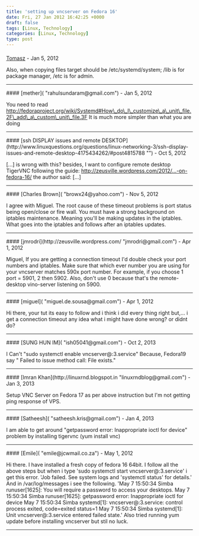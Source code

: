 ```yaml
---
title: 'setting up vncserver on Fedora 16'
date: Fri, 27 Jan 2012 16:42:25 +0000
draft: false
tags: [Linux, Technology]
categories: [Linux, Technology]
type: post
---
```



#### 
[Tomasz](http://zdzichu.soup.io "tomek@pipebreaker.pl") - <time datetime="2012-01-27 17:50:35">Jan 5, 2012</time>

Also, when copying files target should be /etc/systemd/system; /lib is for package manager, /etc is for admin.
<hr />
#### 
[mether]( "rahulsundaram@gmail.com") - <time datetime="2012-01-27 15:24:45">Jan 5, 2012</time>

You need to read http://fedoraproject.org/wiki/Systemd#How\_do\_I\_customize\_a\_unit\_file.2F\_add\_a\_custom\_unit\_file.3F It is much more simpler than what you are doing
<hr />
#### 
[ssh DISPLAY issues and remote DESKTOP](http://www.linuxquestions.org/questions/linux-networking-3/ssh-display-issues-and-remote-desktop-4175434262/#post4815788 "") - <time datetime="2012-10-26 17:39:46">Oct 5, 2012</time>

\[...\] is wrong with this? besides, I want to configure remote desktop TigerVNC following the guide: http://zeusville.wordpress.com/2012/...-on-fedora-16/ the author said: \[...\]
<hr />
#### 
[Charles Brown]( "browx24@yahoo.com") - <time datetime="2012-11-02 08:57:54">Nov 5, 2012</time>

I agree with Miguel. The root cause of these timeout problems is port status being open/close or fire wall. You must have a strong background on iptables maintenance. Meaning you'll be making updates in the iptables. What goes into the iptables and follows after an iptables updates.
<hr />
#### 
[jmrodri](http://zeusville.wordpress.com/ "jmrodri@gmail.com") - <time datetime="2012-04-02 14:59:06">Apr 1, 2012</time>

Miguel, If you are getting a connection timeout I'd double check your port numbers and iptables. Make sure that which ever number you are using for your vncserver matches 590x port number. For example, if you choose 1 port = 5901, 2 then 5902. Also, don't use 0 because that's the remote-desktop vino-server listening on 5900.
<hr />
#### 
[miguel]( "miguel.de.sousa@gmail.com") - <time datetime="2012-04-02 14:14:40">Apr 1, 2012</time>

Hi there, your tut its easy to follow and i think i did every thing right but,... i get a connection timeout any idea what i might have done wrong? or didnt do?
<hr />
#### 
[SUNG HUN IM]( "ish05041@gmail.com") - <time datetime="2013-10-08 15:05:23">Oct 2, 2013</time>

I Can't "sudo systemctl enable vncserver@:3.service" Because, Fedora19 say " Failed to issue method call: File exists."
<hr />
#### 
[Imran Khan](http://linuxrnd.blogspot.in "linuxrndblog@gmail.com") - <time datetime="2013-01-30 11:45:26">Jan 3, 2013</time>

Setup VNC Server on Fedora 17 as per above instruction but I'm not getting ping response of VPS.
<hr />
#### 
[Satheesh]( "satheesh.kris@gmail.com") - <time datetime="2013-01-31 20:23:50">Jan 4, 2013</time>

I am able to get around "getpassword error: Inappropriate ioctl for device" problem by installing tigervnc (yum install vnc)
<hr />
#### 
[Emile]( "emile@jcwmail.co.za") - <time datetime="2012-05-07 10:07:00">May 1, 2012</time>

Hi there. I have installed a fresh copy of fedora 16 64bit. I follow all the above steps but when i type 'sudo systemctl start vncserver@:3.service' i get this error. 'Job failed. See system logs and 'systemctl status' for details.' And in /var/log/messages i see the following. 'May 7 15:50:34 Simba runuser\[1625\]: You will require a password to access your desktops. May 7 15:50:34 Simba runuser\[1625\]: getpassword error: Inappropriate ioctl for device May 7 15:50:34 Simba systemd\[1\]: vncserver@:3.service: control process exited, code=exited status=1 May 7 15:50:34 Simba systemd\[1\]: Unit vncserver@:3.service entered failed state.' Also tried running yum update before installing vncserver but stil no luck.
<hr />
